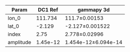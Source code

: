 <html>
 <head>
  <meta charset="utf-8"/>
  <meta content="text/html;charset=UTF-8" http-equiv="Content-type"/>
 </head>
 <body>
  <table>
   <thead>
    <tr>
     <th>Param</th>
     <th>DC1 Ref</th>
     <th>gammapy 3d</th>
    </tr>
   </thead>
   <tr>
    <td>lon_0</td>
    <td>111.734</td>
    <td>111.7±0.00153</td>
   </tr>
   <tr>
    <td>lat_0</td>
    <td>-2.129</td>
    <td>-2.127±0.001522</td>
   </tr>
   <tr>
    <td>index</td>
    <td>2.75</td>
    <td>2.778±0.02996</td>
   </tr>
   <tr>
    <td>amplitude</td>
    <td>1.45e-12</td>
    <td>1.454e-12±6.094e-14</td>
   </tr>
  </table>
 </body>
</html>

